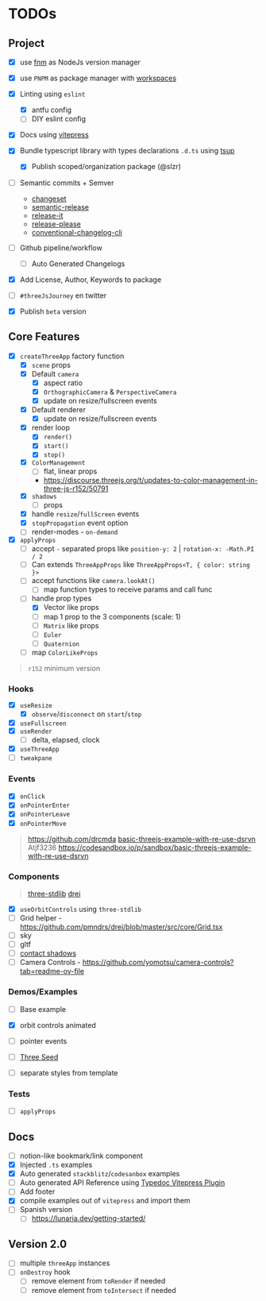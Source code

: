 # TODOs

## Project

- [x] use [fnm](https://github.com/Schniz/fnm) as NodeJs version manager
- [x] use `PNPM` as package manager with [workspaces](https://pnpm.io/workspaces)
- [x] Linting using `eslint`
  - [x] antfu config
  - [ ] DIY eslint config
- [x] Docs using [vitepress](https://vitepress.dev/)
- [x] Bundle typescript library with types declarations `.d.ts` using [tsup](https://github.com/egoist/tsup)
  - [x] Publish scoped/organization package (@slzr)
- [ ] Semantic commits + Semver
  - [changeset](https://github.com/changesets/changesets)
  - [semantic-release](https://github.com/semantic-release/semantic-release)
  - [release-it](https://github.com/release-it/release-it)
  - [release-please](https://github.com/googleapis/release-please)
  - [conventional-changelog-cli](https://github.com/conventional-changelog/conventional-changelog)
- [ ] Github pipeline/workflow
  - [ ] Auto Generated Changelogs
- [x] Add License, Author, Keywords to package

- [ ] `#threeJsJourney` en twitter
- [x] Publish `beta` version

## Core Features

- [x] `createThreeApp` factory function
  - [x] `scene` props
  - [x] Default `camera`
    - [x] aspect ratio
    - [x] `OrthographicCamera` & `PerspectiveCamera`
    - [x] update on resize/fullscreen events
  - [x] Default renderer
    - [x] update on resize/fullscreen events
  - [x] render loop
    - [x] `render()`
    - [x] `start()`
    - [x] `stop()`
  - [x] `ColorManagement`
    - [ ] flat, linear props
    - https://discourse.threejs.org/t/updates-to-color-management-in-three-js-r152/50791
  - [x] `shadows`
     - [ ] props
  - [x] handle `resize`/`fullScreen` events
  - [x] `stopPropagation` event option
  - [ ] render-modes - `on-demand`

- [x] `applyProps`
  - [ ] accept `-` separated props like `position-y: 2` | `rotation-x: -Math.PI / 2`
  - [ ] Can extends `ThreeAppProps` like `ThreeAppProps<T, { color: string }>`
  - [ ] accept functions like `camera.lookAt()`
    - [ ] map function types to receive params and call func
  - [ ] handle prop types
    - [x] Vector like props
     - [ ] map 1 prop to the 3 components (scale: 1)
    - [ ] `Matrix` like props
    - [ ] `Euler`
    - [ ] `Quaternion`
  - [ ] map `ColorLikeProps`

> `r152` minimum version

### Hooks
- [x] `useResize`
  - [x] `observe`/`disconnect` on `start`/`stop`
- [x] `useFullscreen`
- [x] `useRender`
  - [ ] delta, elapsed, clock
- [x] `useThreeApp`
- [ ] `tweakpane`

### Events

- [x] `onClick`
- [x] `onPointerEnter`
- [x] `onPointerLeave`
- [x] `onPointerMove`
> https://github.com/drcmda
> [basic-threejs-example-with-re-use-dsrvn](https://www.reddit.com/r/threejs/comments/w71x9b/do_you_guys_use_oop_for_your_threejs_projects/)
> Atjf3236
https://codesandbox.io/p/sandbox/basic-threejs-example-with-re-use-dsrvn

### Components

> [three-stdlib](https://github.com/pmndrs/three-stdlib)
> [drei](https://github.com/pmndrs/drei)

- [x] `useOrbitControls` using `three-stdlib`
- [ ] Grid helper - https://github.com/pmndrs/drei/blob/master/src/core/Grid.tsx
- [ ] sky
- [ ] gltf
- [ ] [contact shadows](https://threejs.org/examples/webgl_shadow_contact.html)
- [ ] Camera Controls - https://github.com/yomotsu/camera-controls?tab=readme-ov-file

### Demos/Examples

- [ ] Base example
- [x] orbit controls animated
- [ ] pointer events
- [ ] [Three Seed](https://github.com/edwinwebb/three-seed)

- [ ] separate styles from template

### Tests
- [ ] `applyProps`

## Docs

- [ ] notion-like bookmark/link component
- [x] Injected `.ts` examples
- [x] Auto generated `stackblitz`/`codesanbox` examples
- [ ] Auto generated API Reference using [Typedoc Vitepress Plugin](https://typedoc-plugin-markdown.org/plugins/vitepress/quick-start)
- [ ] Add footer
- [x] compile examples out of `vitepress` and import them
- [ ] Spanish version
  - [ ] https://lunaria.dev/getting-started/

## Version **2.0**

- [ ] multiple `threeApp` instances
- [ ] `onDestroy` hook
  - [ ] remove element from `toRender` if needed
  - [ ] remove element from `toIntersect` if needed

